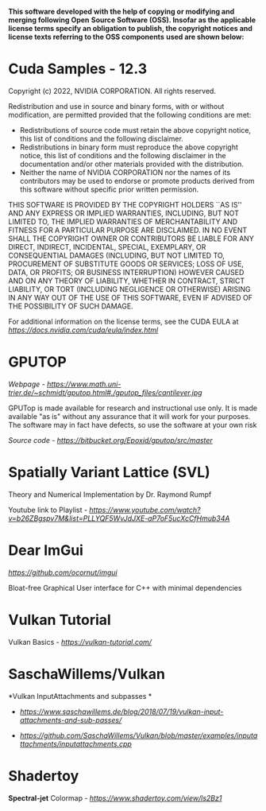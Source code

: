 **This software developed with the help of copying or modifying and merging following Open**
**Source Software (OSS). Insofar as the applicable license terms specify an obligation**
**to publish, the copyright notices and license texts referring to the OSS components**
**used are shown below:**


# Cuda Samples - 12.3

Copyright (c) 2022, NVIDIA CORPORATION. All rights reserved.

Redistribution and use in source and binary forms, with or without
modification, are permitted provided that the following conditions
are met:
 * Redistributions of source code must retain the above copyright
   notice, this list of conditions and the following disclaimer.
 * Redistributions in binary form must reproduce the above copyright
   notice, this list of conditions and the following disclaimer in the
   documentation and/or other materials provided with the distribution.
 * Neither the name of NVIDIA CORPORATION nor the names of its
   contributors may be used to endorse or promote products derived
   from this software without specific prior written permission.

THIS SOFTWARE IS PROVIDED BY THE COPYRIGHT HOLDERS ``AS IS'' AND ANY
EXPRESS OR IMPLIED WARRANTIES, INCLUDING, BUT NOT LIMITED TO, THE
IMPLIED WARRANTIES OF MERCHANTABILITY AND FITNESS FOR A PARTICULAR
PURPOSE ARE DISCLAIMED.  IN NO EVENT SHALL THE COPYRIGHT OWNER OR
CONTRIBUTORS BE LIABLE FOR ANY DIRECT, INDIRECT, INCIDENTAL, SPECIAL,
EXEMPLARY, OR CONSEQUENTIAL DAMAGES (INCLUDING, BUT NOT LIMITED TO,
PROCUREMENT OF SUBSTITUTE GOODS OR SERVICES; LOSS OF USE, DATA, OR
PROFITS; OR BUSINESS INTERRUPTION) HOWEVER CAUSED AND ON ANY THEORY
OF LIABILITY, WHETHER IN CONTRACT, STRICT LIABILITY, OR TORT
(INCLUDING NEGLIGENCE OR OTHERWISE) ARISING IN ANY WAY OUT OF THE USE
OF THIS SOFTWARE, EVEN IF ADVISED OF THE POSSIBILITY OF SUCH DAMAGE.

For additional information on the license terms, see the CUDA EULA at
*https://docs.nvidia.com/cuda/eula/index.html*



# GPUTOP

*Webpage - https://www.math.uni-trier.de/~schmidt/gputop.html#./gputop_files/cantilever.jpg*

GPUTop is made available for research and instructional use only. It is made available 
"as is" without any assurance that it will work for your purposes. The software may in 
fact have defects, so use the software at your own risk

*Source code - https://bitbucket.org/Epoxid/gputop/src/master*

# Spatially Variant Lattice (SVL)


Theory and Numerical Implementation by Dr. Raymond Rumpf

Youtube link to Playlist - *https://www.youtube.com/watch?v=b26ZBgspv7M&list=PLLYQF5WvJdJXE-aP7oF5ucXcCfHmub34A*


# Dear ImGui
*https://github.com/ocornut/imgui*

Bloat-free Graphical User interface for C++ with minimal dependencies


# Vulkan Tutorial

Vulkan Basics  - *https://vulkan-tutorial.com/*


# SaschaWillems/Vulkan

*Vulkan InputAttachments and subpasses *

  * *https://www.saschawillems.de/blog/2018/07/19/vulkan-input-attachments-and-sub-passes/*

  * *https://github.com/SaschaWillems/Vulkan/blob/master/examples/inputattachments/inputattachments.cpp*



# Shadertoy

**Spectral-jet** Colormap - *https://www.shadertoy.com/view/ls2Bz1*








